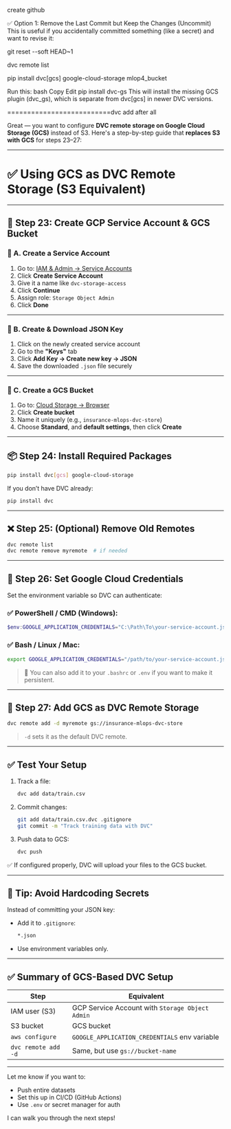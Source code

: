 create github

✅ Option 1: Remove the Last Commit but Keep the Changes (Uncommit)
This is useful if you accidentally committed something (like a secret) and want to revise it:


git reset --soft HEAD~1

dvc remote list

pip install dvc[gcs] google-cloud-storage
mlop4_bucket

 Run this:
bash
Copy
Edit
pip install dvc-gs
This will install the missing GCS plugin (dvc_gs), which is separate from dvc[gcs] in newer DVC versions.



==========================dvc add after all

Great — you want to configure **DVC remote storage on Google Cloud Storage (GCS)** instead of S3. Here's a step-by-step guide that **replaces S3 with GCS** for steps 23–27:

---

# ✅ Using GCS as DVC Remote Storage (S3 Equivalent)

---

## 🔧 Step 23: Create GCP Service Account & GCS Bucket

### 📌 A. Create a Service Account

1. Go to: [IAM & Admin → Service Accounts](https://console.cloud.google.com/iam-admin/serviceaccounts)
2. Click **Create Service Account**
3. Give it a name like `dvc-storage-access`
4. Click **Continue**
5. Assign role: `Storage Object Admin`
6. Click **Done**

---

### 📌 B. Create & Download JSON Key

1. Click on the newly created service account
2. Go to the **"Keys"** tab
3. Click **Add Key → Create new key → JSON**
4. Save the downloaded `.json` file securely

---

### 📌 C. Create a GCS Bucket

1. Go to: [Cloud Storage → Browser](https://console.cloud.google.com/storage/browser)
2. Click **Create bucket**
3. Name it uniquely (e.g., `insurance-mlops-dvc-store`)
4. Choose **Standard**, and **default settings**, then click **Create**

---

## 📦 Step 24: Install Required Packages

```bash
pip install dvc[gcs] google-cloud-storage
```

If you don’t have DVC already:

```bash
pip install dvc
```

---

## ❌ Step 25: (Optional) Remove Old Remotes

```bash
dvc remote list
dvc remote remove myremote  # if needed
```

---

## 🔑 Step 26: Set Google Cloud Credentials

Set the environment variable so DVC can authenticate:

### ✅ PowerShell / CMD (Windows):

```powershell
$env:GOOGLE_APPLICATION_CREDENTIALS="C:\Path\To\your-service-account.json"
```

### ✅ Bash / Linux / Mac:

```bash
export GOOGLE_APPLICATION_CREDENTIALS="/path/to/your-service-account.json"
```

> 🔁 You can also add it to your `.bashrc` or `.env` if you want to make it persistent.

---

## 📂 Step 27: Add GCS as DVC Remote Storage

```bash
dvc remote add -d myremote gs://insurance-mlops-dvc-store
```

> `-d` sets it as the default DVC remote.

---

## ✅ Test Your Setup

1. Track a file:

   ```bash
   dvc add data/train.csv
   ```
2. Commit changes:

   ```bash
   git add data/train.csv.dvc .gitignore
   git commit -m "Track training data with DVC"
   ```
3. Push data to GCS:

   ```bash
   dvc push
   ```

✅ If configured properly, DVC will upload your files to the GCS bucket.

---

## 🔐 Tip: Avoid Hardcoding Secrets

Instead of committing your JSON key:

* Add it to `.gitignore`:

  ```bash
  *.json
  ```

* Use environment variables only.

---

## ✅ Summary of GCS-Based DVC Setup

| Step                | Equivalent                                      |
| ------------------- | ----------------------------------------------- |
| IAM user (S3)       | GCP Service Account with `Storage Object Admin` |
| S3 bucket           | GCS bucket                                      |
| `aws configure`     | `GOOGLE_APPLICATION_CREDENTIALS` env variable   |
| `dvc remote add -d` | Same, but use `gs://bucket-name`                |

---

Let me know if you want to:

* Push entire datasets
* Set this up in CI/CD (GitHub Actions)
* Use `.env` or secret manager for auth

I can walk you through the next steps!
